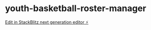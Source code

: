 # youth-basketball-roster-manager

[Edit in StackBlitz next generation editor ⚡️](https://stackblitz.com/~/github.com/timothyfranzke/youth-basketball-roster-manager)